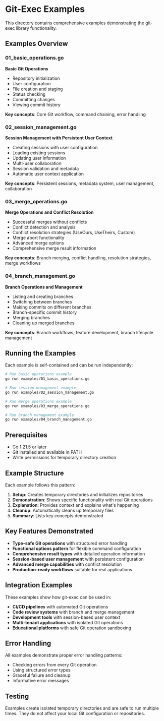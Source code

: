 # Git-Exec Examples

This directory contains comprehensive examples demonstrating the git-exec library functionality.

## Examples Overview

### 01_basic_operations.go
**Basic Git Operations**
- Repository initialization
- User configuration
- File creation and staging
- Status checking
- Committing changes
- Viewing commit history

**Key concepts**: Core Git workflow, command chaining, error handling

### 02_session_management.go
**Session Management with Persistent User Context**
- Creating sessions with user configuration
- Loading existing sessions
- Updating user information
- Multi-user collaboration
- Session validation and metadata
- Automatic user context application

**Key concepts**: Persistent sessions, metadata system, user management, collaboration

### 03_merge_operations.go
**Merge Operations and Conflict Resolution**
- Successful merges without conflicts
- Conflict detection and analysis
- Conflict resolution strategies (UseOurs, UseTheirs, Custom)
- Merge abort functionality
- Advanced merge options
- Comprehensive merge result information

**Key concepts**: Branch merging, conflict handling, resolution strategies, merge workflows

### 04_branch_management.go
**Branch Operations and Management**
- Listing and creating branches
- Switching between branches
- Making commits on different branches
- Branch-specific commit history
- Merging branches
- Cleaning up merged branches

**Key concepts**: Branch workflows, feature development, branch lifecycle management

## Running the Examples

Each example is self-contained and can be run independently:

```bash
# Run basic operations example
go run examples/01_basic_operations.go

# Run session management example  
go run examples/02_session_management.go

# Run merge operations example
go run examples/03_merge_operations.go

# Run branch management example
go run examples/04_branch_management.go
```

## Prerequisites

- Go 1.21.5 or later
- Git installed and available in PATH
- Write permissions for temporary directory creation

## Example Structure

Each example follows this pattern:

1. **Setup**: Creates temporary directories and initializes repositories
2. **Demonstration**: Shows specific functionality with real Git operations
3. **Explanation**: Provides context and explains what's happening
4. **Cleanup**: Automatically cleans up temporary files
5. **Summary**: Lists key concepts demonstrated

## Key Features Demonstrated

- **Type-safe Git operations** with structured error handling
- **Functional options pattern** for flexible command configuration
- **Comprehensive result types** with detailed operation information
- **Session-based user management** with persistent configuration
- **Advanced merge capabilities** with conflict resolution
- **Production-ready workflows** suitable for real applications

## Integration Examples

These examples show how git-exec can be used in:

- **CI/CD pipelines** with automated Git operations
- **Code review systems** with branch and merge management
- **Development tools** with session-based user context
- **Multi-tenant applications** with isolated Git operations
- **Educational platforms** with safe Git operation sandboxing

## Error Handling

All examples demonstrate proper error handling patterns:

- Checking errors from every Git operation
- Using structured error types
- Graceful failure and cleanup
- Informative error messages

## Testing

Examples create isolated temporary directories and are safe to run multiple times. They do not affect your local Git configuration or repositories.